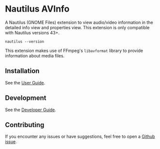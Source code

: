 # Nautilus AVInfo

A Nautilus (GNOME Files) extension to view audio/video information in the detailed info view and properties view.
This extension is only compatible with Nautilus versions 43+.

```
nautilus --version
```

This extension makes use of FFmpeg's `libavformat` library to provide information about media files.

## Installation

See the [User Guide](https://ezhai.github.io/nautilus-avinfo/guide/installation).

## Development

See the [Developer Guide](https://ezhai.github.io/nautilus-avinfo/reference/getting-started).

## Contributing

If you encounter any issues or have suggestions, feel free to open a [Github issue](https://github.com/ezhai/nautilus-avinfo/issues).
